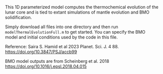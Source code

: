 This 1D parameterized model computes the thermochemical evolution of the lunar core and is tied to extant simulations of mantle evolution and BMO solidification. 

Simply download all files into one directory and then run `modelThermalEvolutionFull.m` to get started. You can specify the BMO model and initial conditions used by the code in this file. 

Reference: Saira S. Hamid et al 2023 Planet. Sci. J. 4 88. https://doi.org/10.3847/PSJ/accb99 

BMO model outputs are from Scheinberg et al. 2018 https://doi.org/10.1016/j.epsl.2018.04.015


